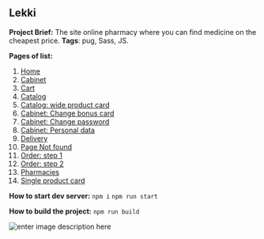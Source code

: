 ## Lekki
**Project Brief:** 
The site online pharmacy where you can find medicine on the cheapest price.
**Tags**: pug, Sass, JS.

**Pages of list:** 
 1. [Home](https://pashkes.github.io/lekki/)
 2. [Cabinet](https://pashkes.github.io/lekki/cabinet)
 3. [Cart](https://pashkes.github.io/lekki/cart)
 4. [Catalog](https://pashkes.github.io/lekki/catalog)
 5. [Catalog: wide product card](https://pashkes.github.io/lekki/catalog-products-wide)
 6. [Cabinet: Change bonus card](https://pashkes.github.io/lekki/change-bonus-card)
 7. [Cabinet: Change password](https://pashkes.github.io/lekki/change-password)
 8. [Cabinet: Personal data](https://pashkes.github.io/lekki/personal-data)
 9. [Delivery](https://pashkes.github.io/lekki/delivery)
 10. [Page Not found](https://pashkes.github.io/lekki/not-found)
 11. [Order: step 1](https://pashkes.github.io/lekki/order)
 12. [Order: step 2](https://pashkes.github.io/lekki/order-over)
 13. [Pharmacies](https://pashkes.github.io/lekki/pharmacies)
 14. [Single product card](https://pashkes.github.io/lekki/single-product)
 
**How to start dev server:**
    `npm i`
    `npm run start`
   
   **How to build the project:**
    `npm run build`

![enter image description here](https://lh3.googleusercontent.com/oT7REzPG0Wm6_gFACnErQwLOSZI7ZKM8X0bCh1O45qB2-a5UEtKr8VOuDW6gcJLbo6ahk5RVOmP_=s964 "Preview photo")

   
